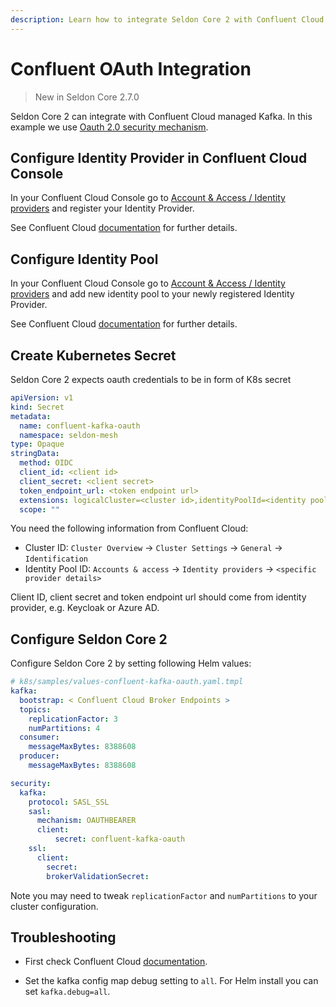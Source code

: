 ```yaml
---
description: Learn how to integrate Seldon Core 2 with Confluent Cloud using OAuth 2.0 authentication for secure Kafka communication.
---
```


# Confluent OAuth Integration

> New in Seldon Core 2.7.0

Seldon Core 2 can integrate with Confluent Cloud managed Kafka.
In this example we use [Oauth 2.0 security mechanism](https://docs.confluent.io/cloud/current/access-management/authenticate/oauth/overview.html).


## Configure Identity Provider in Confluent Cloud Console

In your Confluent Cloud Console go to [Account & Access / Identity providers](https://confluent.cloud/settings/org/identity_providers) and register your Identity Provider.

See Confluent Cloud [documentation](https://docs.confluent.io/cloud/current/access-management/authenticate/oauth/identity-providers.html) for further details.


## Configure Identity Pool

In your Confluent Cloud Console go to [Account & Access / Identity providers](https://confluent.cloud/settings/org/identity_providers) and add new identity pool to your newly registered Identity Provider.

See Confluent Cloud [documentation](https://docs.confluent.io/cloud/current/access-management/authenticate/oauth/identity-pools.html) for further details.

## Create Kubernetes Secret

Seldon Core 2 expects oauth credentials to be in form of K8s secret
```yaml
apiVersion: v1
kind: Secret
metadata:
  name: confluent-kafka-oauth
  namespace: seldon-mesh
type: Opaque
stringData:
  method: OIDC
  client_id: <client id>
  client_secret: <client secret>
  token_endpoint_url: <token endpoint url>
  extensions: logicalCluster=<cluster id>,identityPoolId=<identity pool id>
  scope: ""
```

You need the following information from Confluent Cloud:
- Cluster ID: `Cluster Overview` → `Cluster Settings` → `General` → `Identification`
- Identity Pool ID: `Accounts & access` → `Identity providers` → `<specific provider details>`

Client ID, client secret and token endpoint url should come from identity provider, e.g. Keycloak or Azure AD.


## Configure Seldon Core 2

Configure Seldon Core 2 by setting following Helm values:

```yaml
# k8s/samples/values-confluent-kafka-oauth.yaml.tmpl
kafka:
  bootstrap: < Confluent Cloud Broker Endpoints >
  topics:
    replicationFactor: 3
    numPartitions: 4
  consumer:
    messageMaxBytes: 8388608
  producer:
    messageMaxBytes: 8388608

security:
  kafka:
    protocol: SASL_SSL
    sasl:
      mechanism: OAUTHBEARER
      client:
          secret: confluent-kafka-oauth
    ssl:
      client:
        secret:
        brokerValidationSecret:
```

Note you may need to tweak `replicationFactor` and `numPartitions` to your cluster configuration.


## Troubleshooting

- First check Confluent Cloud [documentation](https://docs.confluent.io/cloud/current/overview.html).

- Set the kafka config map debug setting to `all`. For Helm install you can set `kafka.debug=all`.
